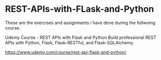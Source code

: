 # REST-APIs-with-FLask-and-Python
These are the exercises and assignments i have done during the follwoing course.

Udemy Course - REST APIs with Flask and Python
Build professional REST APIs with Python, Flask, Flask-RESTful, and Flask-SQLAlchemy

https://www.udemy.com/course/rest-api-flask-and-python/
